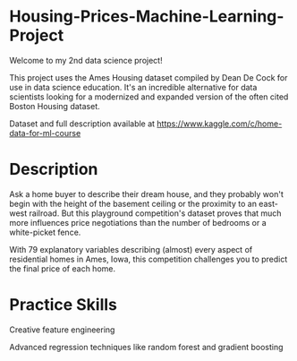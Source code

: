 # Housing-Prices-Machine-Learning-Project
Welcome to my 2nd data science project! 

This project uses the Ames Housing dataset compiled by Dean De Cock for use in data science education. 
It's an incredible alternative for data scientists looking for a modernized and expanded version of the often cited Boston Housing dataset.

Dataset and full description available at https://www.kaggle.com/c/home-data-for-ml-course

# Description

Ask a home buyer to describe their dream house, and they probably won't begin with the height of the basement ceiling or the proximity to an east-west railroad. But this playground competition's dataset proves that much more influences price negotiations than the number of bedrooms or a white-picket fence.

With 79 explanatory variables describing (almost) every aspect of residential homes in Ames, Iowa, this competition challenges you to predict the final price of each home.

# Practice Skills
Creative feature engineering 

Advanced regression techniques like random forest and gradient boosting

